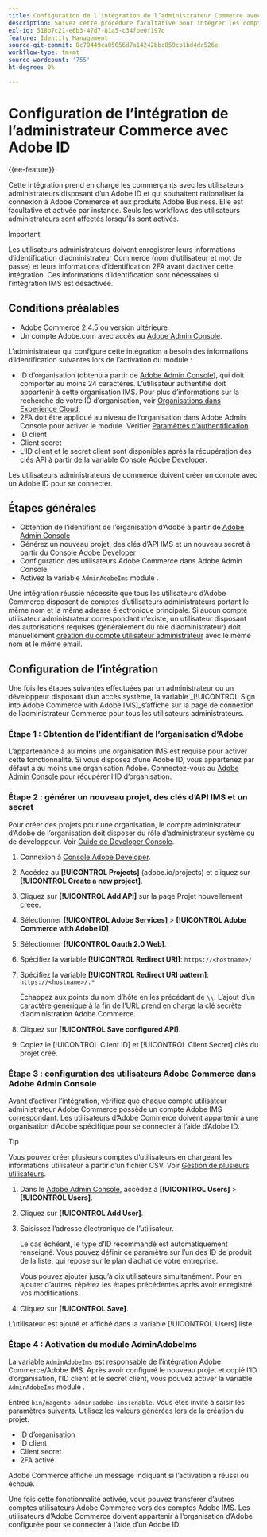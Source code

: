 ```yaml
---
title: Configuration de l’intégration de l’administrateur Commerce avec l’ID
description: Suivez cette procédure facultative pour intégrer les comptes d’utilisateur administrateur Adobe Commerce à Adobe ID.
exl-id: 518b7c21-e6b3-47d7-81a5-c34fbe0f197c
feature: Identity Management
source-git-commit: 0c79449ca05056d7a14242bbc859cb1bd4dc526e
workflow-type: tm+mt
source-wordcount: '755'
ht-degree: 0%

---
```


# Configuration de l’intégration de l’administrateur Commerce avec Adobe ID

{{ee-feature}}

Cette intégration prend en charge les commerçants avec les utilisateurs administrateurs disposant d’un Adobe ID et qui souhaitent rationaliser la connexion à Adobe Commerce et aux produits Adobe Business. Elle est facultative et activée par instance. Seuls les workflows des utilisateurs administrateurs sont affectés lorsqu’ils sont activés. 

>[!IMPORTANT]
>
>Les utilisateurs administrateurs doivent enregistrer leurs informations d’identification d’administrateur Commerce (nom d’utilisateur et mot de passe) et leurs informations d’identification 2FA avant d’activer cette intégration. Ces informations d’identification sont nécessaires si l’intégration IMS est désactivée.

## Conditions préalables

* Adobe Commerce 2.4.5 ou version ultérieure
* Un compte Adobe.com avec accès au [Adobe Admin Console](https://adminconsole.adobe.com/).

L’administrateur qui configure cette intégration a besoin des informations d’identification suivantes lors de l’activation du module :

* ID d’organisation (obtenu à partir de [Adobe Admin Console](https://adminconsole.adobe.com/)), qui doit comporter au moins 24 caractères. L’utilisateur authentifié doit appartenir à cette organisation IMS. Pour plus d’informations sur la recherche de votre ID d’organisation, voir [Organisations dans Experience Cloud](https://experienceleague.adobe.com/docs/core-services/interface/administration/organizations.html).
* 2FA doit être appliqué au niveau de l’organisation dans Adobe Admin Console pour activer le module. Vérifier [Paramètres d’authentification](https://helpx.adobe.com/enterprise/using/authentication-settings.html#two-step-verification).
* ID client
* Client secret
* L’ID client et le secret client sont disponibles après la récupération des clés API à partir de la variable [Console Adobe Developer](https://developer.adobe.com/developer-console/docs/guides/credentials/).

Les utilisateurs administrateurs de commerce doivent créer un compte avec un Adobe ID pour se connecter.

## Étapes générales

* Obtention de l’identifiant de l’organisation d’Adobe à partir de [Adobe Admin Console](https://adminconsole.adobe.com/)
* Générez un nouveau projet, des clés d’API IMS et un nouveau secret à partir du [Console Adobe Developer](https://developer.adobe.com/)
* Configuration des utilisateurs Adobe Commerce dans Adobe Admin Console
* Activez la variable `AdminAdobeIms` module .

Une intégration réussie nécessite que tous les utilisateurs d’Adobe Commerce disposent de comptes d’utilisateurs administrateurs portant le même nom et la même adresse électronique principale. Si aucun compte utilisateur administrateur correspondant n’existe, un utilisateur disposant des autorisations requises (généralement du rôle d’administrateur) doit manuellement [création du compte utilisateur administrateur](../systems/permissions-users-all.md#create-a-user) avec le même nom et le même email.

## Configuration de l’intégration

Une fois les étapes suivantes effectuées par un administrateur ou un développeur disposant d’un accès système, la variable _[!UICONTROL Sign into Adobe Commerce with Adobe IMS]_s’affiche sur la page de connexion de l’administrateur Commerce pour tous les utilisateurs administrateurs.

### Étape 1 : Obtention de l’identifiant de l’organisation d’Adobe

L’appartenance à au moins une organisation IMS est requise pour activer cette fonctionnalité. Si vous disposez d’une Adobe ID, vous appartenez par défaut à au moins une organisation Adobe. Connectez-vous au [Adobe Admin Console](https://adminconsole.adobe.com/) pour récupérer l’ID d’organisation.

### Étape 2 : générer un nouveau projet, des clés d’API IMS et un secret

Pour créer des projets pour une organisation, le compte administrateur d’Adobe de l’organisation doit disposer du rôle d’administrateur système ou de développeur. Voir [Guide de Developer Console](https://developer.adobe.com/developer-console/docs/guides/projects/).

1. Connexion à [Console Adobe Developer](https://developer.adobe.com/).
1. Accédez au **[!UICONTROL Projects]** (adobe.io/projects) et cliquez sur **[!UICONTROL Create a new project]**.
1. Cliquez sur **[!UICONTROL Add API]** sur la page Projet nouvellement créée.
1. Sélectionner **[!UICONTROL Adobe Services]** > **[!UICONTROL Adobe Commerce with Adobe ID]**.
1. Sélectionner **[!UICONTROL Oauth 2.0 Web]**.
1. Spécifiez la variable **[!UICONTROL Redirect URI]**: `https://<hostname>/`
1. Spécifiez la variable **[!UICONTROL Redirect URI pattern]**: `https://<hostname>/.*`

   Échappez aux points du nom d’hôte en les précédant de `\\`. L’ajout d’un caractère générique à la fin de l’URL prend en charge la clé secrète d’administration Adobe Commerce.

1. Cliquez sur **[!UICONTROL Save configured API]**.
1. Copiez le [!UICONTROL Client ID] et [!UICONTROL Client Secret] clés du projet créé.

### Étape 3 : configuration des utilisateurs Adobe Commerce dans Adobe Admin Console

Avant d’activer l’intégration, vérifiez que chaque compte utilisateur administrateur Adobe Commerce possède un compte Adobe IMS correspondant. Les utilisateurs d’Adobe Commerce doivent appartenir à une organisation d’Adobe spécifique pour se connecter à l’aide d’Adobe ID.

>[!TIP]
>
>Vous pouvez créer plusieurs comptes d’utilisateurs en chargeant les informations utilisateur à partir d’un fichier CSV. Voir [Gestion de plusieurs utilisateurs](https://helpx.adobe.com/enterprise/using/bulk-upload-users.html).

1. Dans le [Adobe Admin Console](https://helpx.adobe.com/fr/enterprise/using/admin-console.html), accédez à **[!UICONTROL Users]**  > **[!UICONTROL Users]**.

1. Cliquez sur **[!UICONTROL Add User]**.

1. Saisissez l’adresse électronique de l’utilisateur.

   Le cas échéant, le type d’ID recommandé est automatiquement renseigné. Vous pouvez définir ce paramètre sur l’un des ID de produit de la liste, qui repose sur le plan d’achat de votre entreprise.

   Vous pouvez ajouter jusqu’à dix utilisateurs simultanément. Pour en ajouter d’autres, répétez les étapes précédentes après avoir enregistré vos modifications.

1. Cliquez sur **[!UICONTROL Save]**.

L’utilisateur est ajouté et affiché dans la variable [!UICONTROL Users] liste.

### Étape 4 : Activation du module AdminAdobeIms

La variable `AdminAdobeIms` est responsable de l’intégration Adobe Commerce/Adobe IMS. Après avoir configuré le nouveau projet et copié l’ID d’organisation, l’ID client et le secret client, vous pouvez activer la variable `AdminAdobeIms` module .

Entrée `bin/magento admin:adobe-ims:enable`. Vous êtes invité à saisir les paramètres suivants. Utilisez les valeurs générées lors de la création du projet.

* ID d’organisation
* ID client
* Client secret
* 2FA activé

Adobe Commerce affiche un message indiquant si l’activation a réussi ou échoué.

Une fois cette fonctionnalité activée, vous pouvez transférer d’autres comptes utilisateurs Adobe Commerce vers des comptes Adobe IMS. Les utilisateurs d’Adobe Commerce doivent appartenir à l’organisation d’Adobe configurée pour se connecter à l’aide d’un Adobe ID.
